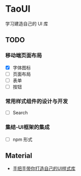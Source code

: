 # TaoUI

学习建造自己的 UI 库

## TODO

### 移动端页面布局

- [x] 字体图标
- [ ] 页面布局
- [ ] 表单
- [ ] 按钮

### 常用样式组件的设计与开发

- [ ] Search


### 集结-UI框架的集成

- [ ] npm 形式

## Material

* [手把手带你打造自己的UI样式库](https://www.imooc.com/read/36)
